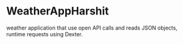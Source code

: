 # WeatherAppHarshit
 weather application that use open API calls and reads JSON objects, runtime requests using Dexter.
